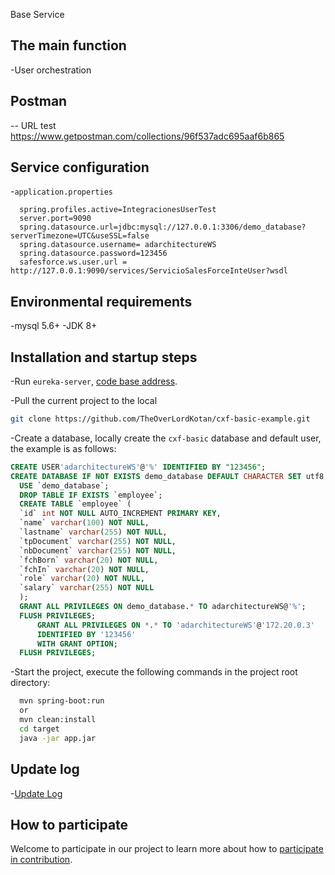  Base Service

## The main function

-User orchestration

## Postman 
-- URL test
https://www.getpostman.com/collections/96f537adc695aaf6b865

## Service configuration

-`application.properties`

  ```properties
	spring.profiles.active=IntegracionesUserTest
	server.port=9090
	spring.datasource.url=jdbc:mysql://127.0.0.1:3306/demo_database?serverTimezone=UTC&useSSL=false
	spring.datasource.username= adarchitectureWS
	spring.datasource.password=123456
	safesforce.ws.user.url = http://127.0.0.1:9090/services/ServicioSalesForceInteUser?wsdl

  ```

## Environmental requirements

-mysql 5.6+
-JDK 8+

## Installation and startup steps

-Run `eureka-server`, [code base address](https://github.com/adarchitecture/eureka-server.git).

-Pull the current project to the local

  ```sh
  git clone https://github.com/TheOverLordKotan/cxf-basic-example.git
  ```

-Create a database, locally create the `cxf-basic` database and default user, the example is as follows:

  ```sql
  CREATE USER'adarchitectureWS'@'%' IDENTIFIED BY "123456";
  CREATE DATABASE IF NOT EXISTS demo_database DEFAULT CHARACTER SET utf8;
	USE `demo_database`;
	DROP TABLE IF EXISTS `employee`;
	CREATE TABLE `employee` (
	`id` int NOT NULL AUTO_INCREMENT PRIMARY KEY,
	`name` varchar(100) NOT NULL,
	`lastname` varchar(255) NOT NULL,
	`tpDocument` varchar(255) NOT NULL,
	`nbDocument` varchar(255) NOT NULL,
	`fchBorn` varchar(20) NOT NULL,
	`fchIn` varchar(20) NOT NULL,
	`role` varchar(20) NOT NULL,
	`salary` varchar(255) NOT NULL
	);
	GRANT ALL PRIVILEGES ON demo_database.* TO adarchitectureWS@'%';
	FLUSH PRIVILEGES;
		GRANT ALL PRIVILEGES ON *.* TO 'adarchitectureWS'@'172.20.0.3'
		IDENTIFIED BY '123456' 
		WITH GRANT OPTION;
	FLUSH PRIVILEGES;
  ```


-Start the project, execute the following commands in the project root directory:
  ```sh
    mvn spring-boot:run 
	or 
	mvn clean:install
	cd target
	java -jar app.jar
  ```
  
## Update log

-[Update Log](./CHANGELOG.md)



## How to participate

Welcome to participate in our project to learn more about how to [participate in contribution](https://github.com/adarchitecture/).